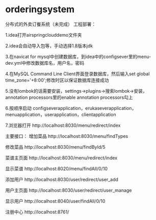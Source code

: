 # orderingsystem
分布式的外卖订餐系统（未完成）
工程部署：

1.idea打开airspringclouddemo文件夹

2.idea会自动导入包等，手动选择1.8版本jdk

3.在navicat for mysql中创建数据库，到idea中的configsever里的menu-dev.yml中修改数据库名，用户名，密码

4.在MySQL Command Line Client界面登录数据库，然后输入set global time_zone='+8:00';修改时区以保证数据库连接成功

5.没有lombok的话需要安装，settings->plugins->搜索lombok->安装，annotation processors里的enable annotation processors勾上

6.按顺序启动 
configseverapplication，erukaseverapplication，menuapplication，userapplication，clientapplication

7.浏览器打开 http://localhost:8030/menu/redirect/index

主要接口：
增加菜品  http://localhost:8030/menu/findTypes

修改菜品  http://localhost:8030/menu/findById/5

菜谱主页面      http://localhost:8030/menu/redirect/index

显示菜谱  http://localhost:8020/menu/findAll/0/10

添加用户	http://localhost:8030/user/redirect/user_add

用户主页面	http://localhost:8030/user/redirect/user_manage

显示用户	http://localhost:8040/user/findAll/0/10

注册中心  http://localhost:8761/
